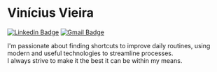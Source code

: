 # Vinícius Vieira

[![Linkedin Badge](https://img.shields.io/badge/-Vinícius%20Vieira-00875f?style=flat-square&logo=Linkedin&logoColor=white&link=https://www.linkedin.com/in/viniciusvs/)](https://www.linkedin.com/in/viniciusvs/) 
[![Gmail Badge](https://img.shields.io/badge/-viniiivs@outlook.com-00875f?style=flat-square&logo=Gmail&logoColor=white&link=mailto:viniiivs@outlook.com)](mailto:viniiivs@outlook.com)

I'm passionate about finding shortcuts to improve daily routines, using modern and useful technologies to streamline processes. 
<br>
I always strive to make it the best it can be within my means.


<!--
**viniiivs/viniiivs** is a ✨ _special_ ✨ repository because its `README.md` (this file) appears on your GitHub profile.

Here are some ideas to get you started:

- 🔭 I’m currently working on ...
- 🌱 I’m currently learning ...
- 👯 I’m looking to collaborate on ...
- 🤔 I’m looking for help with ...
- 💬 Ask me about ...
- 📫 How to reach me: ...
- 😄 Pronouns: ...
- ⚡ Fun fact: ...
-->

